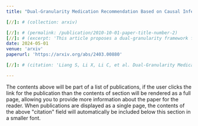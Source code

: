 ```yaml
---
title: "Dual-Granularity Medication Recommendation Based on Causal Inference"

[//]: # (collection: arxiv)

[//]: # (permalink: /publication/2010-10-01-paper-title-number-2)
[//]: # (excerpt: 'This article proposes a dual-granularity framework for medication recommendation that utilizes causal inference to combine molecular-level and entity-level relationships, and designs a causality-based bias correction approach.')
date: 2024-05-01
venue: 'arxiv'
paperurl: 'https://arxiv.org/abs/2403.00880'

[//]: # (citation: 'Liang S, Li X, Li C, et al. Dual-Granularity Medication Recommendation Based on Causal Inference[J]. arXiv preprint arXiv:2403.00880, 2024.')

---
```


The contents above will be part of a list of publications, if the user clicks the link for the publication than the contents of section will be rendered as a full page, allowing you to provide more information about the paper for the reader. When publications are displayed as a single page, the contents of the above "citation" field will automatically be included below this section in a smaller font.
